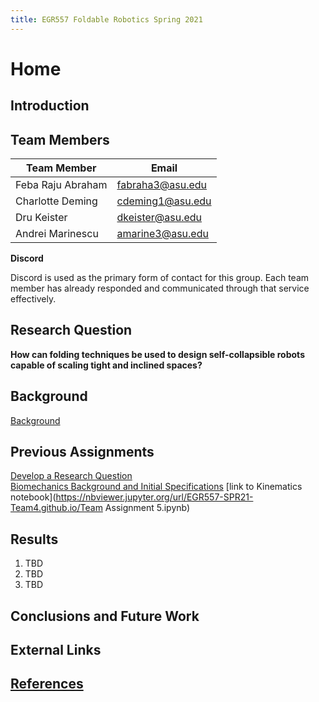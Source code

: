 ```yaml
---
title: EGR557 Foldable Robotics Spring 2021
---
```


# Home

## Introduction

## Team Members

|Team Member|Email|
|---|---|
|Feba Raju Abraham|fabraha3@asu.edu|
|Charlotte Deming|cdeming1@asu.edu|
|Dru Keister|dkeister@asu.edu|
|Andrei Marinescu|amarine3@asu.edu|

**Discord**

Discord is used as the primary form of contact for this group. Each team member has already responded and communicated through that service effectively. 

## Research Question
**How can folding techniques be used to design self-collapsible robots capable of scaling tight and inclined spaces?**

## Background
[Background](/background.md)

## Previous Assignments

[Develop a Research Question](develop-a-research-question.md)  
[Biomechanics Background and Initial Specifications](biomechanics-background-and-initial-specifications.md)
[link to Kinematics notebook](https://nbviewer.jupyter.org/url/EGR557-SPR21-Team4.github.io/Team Assignment 5.ipynb)

## Results

1. TBD
1. TBD
1. TBD

## Conclusions and Future Work

## External Links

## [References](references.md)


